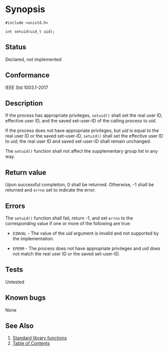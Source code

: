 # Synopsis

`#include <unistd.h>`

`int setuid(uid_t uid);`

## Status

Declared, not implemented

## Conformance

IEEE Std 1003.1-2017

## Description

If the process has appropriate privileges, `setuid()` shall set the real user ID, effective user ID, and the saved
set-user-ID of the calling process to _uid_.

If the process does not have appropriate privileges, but _uid_ is equal to the real user ID or the saved set-user-ID,
`setuid()` shall set the effective user ID to _uid_; the real user ID and saved set-user-ID shall remain unchanged.

The `setuid()` function shall not affect the supplementary group list in any way.

## Return value

Upon successful completion, 0 shall be returned. Otherwise, -1 shall be returned and `errno` set to indicate the error.

## Errors

The `setuid()` function shall fail, return -1, and set `errno` to the corresponding value if one or more of the
following are true:

* `EINVAL` - The value of the _uid_ argument is invalid and not supported by the implementation.

* `EPERM` - The process does not have appropriate privileges and _uid_ does not match the real user ID or the saved
set-user-ID.

## Tests

Untested

## Known bugs

None

## See Also

1. [Standard library functions](../README.md)
2. [Table of Contents](../../../README.md)
